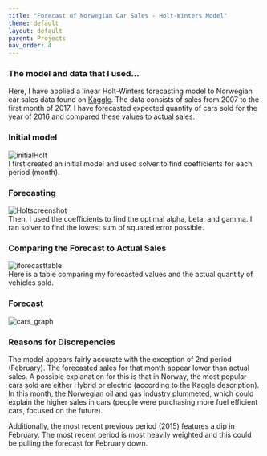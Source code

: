 ```yaml
---
title: "Forecast of Norwegian Car Sales - Holt-Winters Model"
theme: default
layout: default
parent: Projects
nav_order: 4
---
```


### The model and data that I used...<br>
Here, I have applied a linear Holt-Winters forecasting model to Norwegian car sales data found on [Kaggle](https://www.kaggle.com/dmi3kno/newcarsalesnorway). The data consists of sales from 2007 to the first month of 2017. I have forecasted expected quantity of cars sold for the year of 2016 and compared these values to actual sales.

### Initial model<br>

![initialHolt](https://user-images.githubusercontent.com/76073032/103423520-a3b48500-4b6c-11eb-8366-eee452666d53.png)<br>
I first created an initial model and used solver to find coefficients for each period (month). <br>

### Forecasting<br>

![Holtscreenshot](https://user-images.githubusercontent.com/76073032/103423589-10c81a80-4b6d-11eb-81b5-4e4b1e7a8e44.png)<br>
Then, I used the coefficients to find the optimal alpha, beta, and gamma. I ran solver to find the lowest sum of squared error possible. 

### Comparing the Forecast to Actual Sales<br>

![iforecasttable](https://user-images.githubusercontent.com/76073032/103423696-a5cb1380-4b6d-11eb-849f-4edeb2e07c78.png)<br>
Here is a table comparing my forecasted values and the actual quantity of vehicles sold. 

### Forecast <br>
![cars_graph](https://user-images.githubusercontent.com/76073032/103423349-baa6a780-4b6b-11eb-837b-501690f26501.png) <br>

### Reasons for Discrepencies<br>

The model appears fairly accurate with the exception of 2nd period (February). The forecasted sales for that month appear lower than actual sales. A possible explanation for this is that in Norway, the most popular cars sold are either Hybrid or electric (according to the Kaggle description). In this month, [the Norwegian oil and gas industry plummeted](https://www.bbc.com/news/business-35318236), which could explain the higher sales in cars (people were purchasing more fuel efficient cars, focused on the future). 

Additionally, the most recent previous period (2015) features a dip in February. The most recent period is most heavily weighted and this could be pulling the forecast for February down. 
